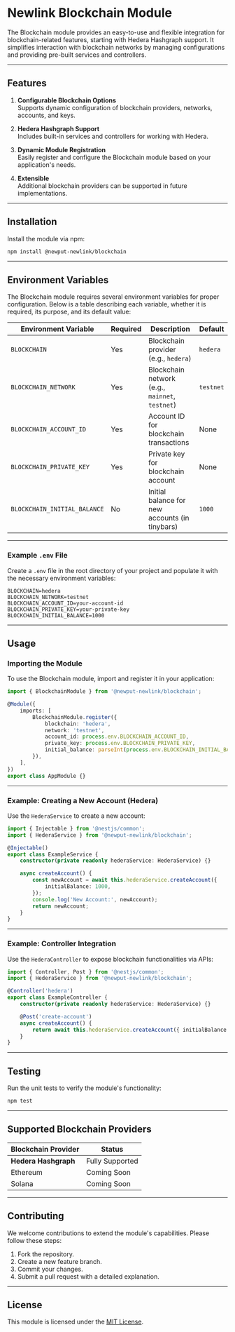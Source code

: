 # Newlink Blockchain Module

The Blockchain module provides an easy-to-use and flexible integration for blockchain-related features, starting with Hedera Hashgraph support. It simplifies interaction with blockchain networks by managing configurations and providing pre-built services and controllers.

---

## Features

1. **Configurable Blockchain Options**  
   Supports dynamic configuration of blockchain providers, networks, accounts, and keys.

2. **Hedera Hashgraph Support**  
   Includes built-in services and controllers for working with Hedera.

3. **Dynamic Module Registration**  
   Easily register and configure the Blockchain module based on your application's needs.

4. **Extensible**  
   Additional blockchain providers can be supported in future implementations.

---

## Installation

Install the module via npm:

```bash
npm install @newput-newlink/blockchain
```

---

## Environment Variables

The Blockchain module requires several environment variables for proper configuration. Below is a table describing each variable, whether it is required, its purpose, and its default value:

| Environment Variable         | Required | Description                                     | Default   |
| ---------------------------- | -------- | ----------------------------------------------- | --------- |
| `BLOCKCHAIN`                 | Yes      | Blockchain provider (e.g., `hedera`)            | `hedera`  |
| `BLOCKCHAIN_NETWORK`         | Yes      | Blockchain network (e.g., `mainnet`, `testnet`) | `testnet` |
| `BLOCKCHAIN_ACCOUNT_ID`      | Yes      | Account ID for blockchain transactions          | None      |
| `BLOCKCHAIN_PRIVATE_KEY`     | Yes      | Private key for blockchain account              | None      |
| `BLOCKCHAIN_INITIAL_BALANCE` | No       | Initial balance for new accounts (in tinybars)  | `1000`    |

---

### Example `.env` File

Create a `.env` file in the root directory of your project and populate it with the necessary environment variables:

```env
BLOCKCHAIN=hedera
BLOCKCHAIN_NETWORK=testnet
BLOCKCHAIN_ACCOUNT_ID=your-account-id
BLOCKCHAIN_PRIVATE_KEY=your-private-key
BLOCKCHAIN_INITIAL_BALANCE=1000
```

---

## Usage

### Importing the Module

To use the Blockchain module, import and register it in your application:

```typescript
import { BlockchainModule } from '@newput-newlink/blockchain';

@Module({
	imports: [
		BlockchainModule.register({
			blockchain: 'hedera',
			network: 'testnet',
			account_id: process.env.BLOCKCHAIN_ACCOUNT_ID,
			private_key: process.env.BLOCKCHAIN_PRIVATE_KEY,
			initial_balance: parseInt(process.env.BLOCKCHAIN_INITIAL_BALANCE || '1000', 10),
		}),
	],
})
export class AppModule {}
```

---

### Example: Creating a New Account (Hedera)

Use the `HederaService` to create a new account:

```typescript
import { Injectable } from '@nestjs/common';
import { HederaService } from '@newput-newlink/blockchain';

@Injectable()
export class ExampleService {
	constructor(private readonly hederaService: HederaService) {}

	async createAccount() {
		const newAccount = await this.hederaService.createAccount({
			initialBalance: 1000,
		});
		console.log('New Account:', newAccount);
		return newAccount;
	}
}
```

---

### Example: Controller Integration

Use the `HederaController` to expose blockchain functionalities via APIs:

```typescript
import { Controller, Post } from '@nestjs/common';
import { HederaService } from '@newput-newlink/blockchain';

@Controller('hedera')
export class ExampleController {
	constructor(private readonly hederaService: HederaService) {}

	@Post('create-account')
	async createAccount() {
		return await this.hederaService.createAccount({ initialBalance: 1000 });
	}
}
```

---

## Testing

Run the unit tests to verify the module's functionality:

```bash
npm test
```

---

## Supported Blockchain Providers

| Blockchain Provider  | Status          |
| -------------------- | --------------- |
| **Hedera Hashgraph** | Fully Supported |
| Ethereum             | Coming Soon     |
| Solana               | Coming Soon     |

---

## Contributing

We welcome contributions to extend the module's capabilities. Please follow these steps:

1. Fork the repository.
2. Create a new feature branch.
3. Commit your changes.
4. Submit a pull request with a detailed explanation.

---

## License

This module is licensed under the [MIT License](LICENSE).
